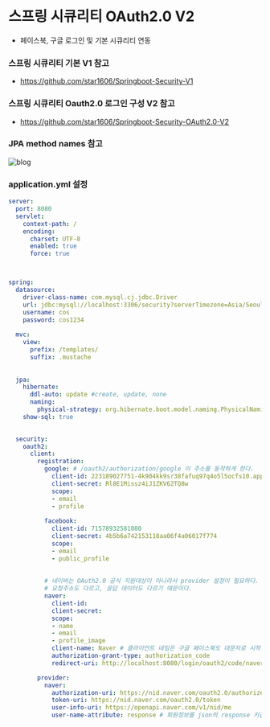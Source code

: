 # 스프링 시큐리티 OAuth2.0 V2

- 페이스북, 구글 로그인 및 기본 시큐리티 연동

### 스프링 시큐리티 기본 V1 참고

- https://github.com/star1606/Springboot-Security-V1


### 스프링 시큐리티 Oauth2.0 로그인 구성 V2 참고

- https://github.com/star1606/Springboot-Security-OAuth2.0-V2


### JPA method names 참고

![blog](https://postfiles.pstatic.net/MjAyMDA4MDRfMTU1/MDAxNTk2NTA2ODAyMTgx.Qoff6FQ1RJyGw83meuDXT5J5e-Ac1WwSJMH2wf1l1Swg.KinVePXqdUOeyDYYRp4aguwTsxF0OBQB64LNUYTJRRgg.PNG.getinthere/Screenshot_26.png?type=w773)

### application.yml 설정

```yml
server:
  port: 8080
  servlet:
    context-path: /
    encoding:
      charset: UTF-8
      enabled: true
      force: true



spring:
  datasource:
    driver-class-name: com.mysql.cj.jdbc.Driver
    url: jdbc:mysql://localhost:3306/security?serverTimezone=Asia/Seoul
    username: cos
    password: cos1234
    
  mvc:
    view:
      prefix: /templates/
      suffix: .mustache
      
      
  jpa:
    hibernate:
      ddl-auto: update #create, update, none
      naming:
        physical-strategy: org.hibernate.boot.model.naming.PhysicalNamingStrategyStandardImpl
    show-sql: true
    

  security:
    oauth2:
      client:
        registration:
          google: # /oauth2/authorization/google 이 주소를 동작하게 한다.
            client-id: 223189027751-4k904kk9sr38fafuq97q4o5l5ocfs10.apps.googleusercontent.com
            client-secret: Rl8E1Missz4iJ1ZKV62TQ8w
            scope:
            - email
            - profile 
            
          facebook:
            client-id: 71578932581080
            client-secret: 4b5b6a742153118aa06f4a06017f774        
            scope:
            - email
            - public_profile
            
            
          # 네이버는 OAuth2.0 공식 지원대상이 아니라서 provider 설정이 필요하다.
          # 요청주소도 다르고, 응답 데이터도 다르기 때문이다.
          naver:
            client-id: 
            client-secret: 
            scope:
            - name
            - email
            - profile_image
            client-name: Naver # 클라이언트 네임은 구글 페이스북도 대문자로 시작하더라.
            authorization-grant-type: authorization_code
            redirect-uri: http://localhost:8080/login/oauth2/code/naver

        provider:
          naver:
            authorization-uri: https://nid.naver.com/oauth2.0/authorize
            token-uri: https://nid.naver.com/oauth2.0/token
            user-info-uri: https://openapi.naver.com/v1/nid/me
            user-name-attribute: response # 회원정보를 json의 response 키값으로 리턴해줌.
```
